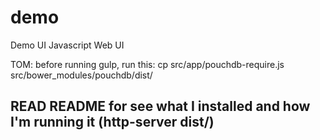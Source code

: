 # demo 
Demo UI Javascript Web UI

TOM: before running gulp, run this:
cp src/app/pouchdb-require.js src/bower_modules/pouchdb/dist/

## READ README for see what I installed and how I'm running it (http-server dist/)
